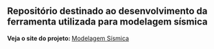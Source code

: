 <h2> Repositório destinado ao desenvolvimento da ferramenta utilizada para modelagem sísmica </h2>

<strong>Veja o site do projeto: </strong><a href='https://marcelogcardozo.github.io/Modelagem-Sismica/'>Modelagem Sísmica</a>
